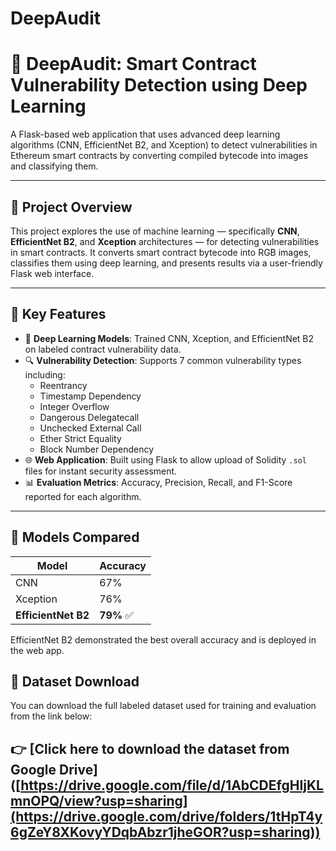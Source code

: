 # DeepAudit
# 🔐 DeepAudit: Smart Contract Vulnerability Detection using Deep Learning

A Flask-based web application that uses advanced deep learning algorithms (CNN, EfficientNet B2, and Xception) to detect vulnerabilities in Ethereum smart contracts by converting compiled bytecode into images and classifying them.

---

## 📄 Project Overview

This project explores the use of machine learning — specifically **CNN**, **EfficientNet B2**, and **Xception** architectures — for detecting vulnerabilities in smart contracts. It converts smart contract bytecode into RGB images, classifies them using deep learning, and presents results via a user-friendly Flask web interface.

---

## 📌 Key Features

- 🧠 **Deep Learning Models**: Trained CNN, Xception, and EfficientNet B2 on labeled contract vulnerability data.
- 🔍 **Vulnerability Detection**: Supports 7 common vulnerability types including:
  - Reentrancy
  - Timestamp Dependency
  - Integer Overflow
  - Dangerous Delegatecall
  - Unchecked External Call
  - Ether Strict Equality
  - Block Number Dependency
- 🌐 **Web Application**: Built using Flask to allow upload of Solidity `.sol` files for instant security assessment.
- 📊 **Evaluation Metrics**: Accuracy, Precision, Recall, and F1-Score reported for each algorithm.

---

## 🧪 Models Compared

| Model           | Accuracy |
|----------------|----------|
| CNN            | 67%      |
| Xception       | 76%      |
| **EfficientNet B2** | **79%** ✅  |

EfficientNet B2 demonstrated the best overall accuracy and is deployed in the web app.

## 📂 Dataset Download

You can download the full labeled dataset used for training and evaluation from the link below:

👉 [Click here to download the dataset from Google Drive]
([https://drive.google.com/file/d/1AbCDEfgHIjKLmnOPQ/view?usp=sharing](https://drive.google.com/drive/folders/1tHpT4y6gZeY8XKovyYDqbAbzr1jheGOR?usp=sharing))
---



